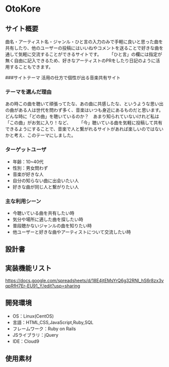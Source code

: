 # OtoKore

## サイト概要
曲名・アーティスト名・ジャンル・ひと言の入力のみで手軽に良いと思った曲を共有したり、他のユーザーの投稿にはいいねやコメントを送ることで好きな曲を通して気軽に交流することができるサイトです。　　
「ひと言」の欄には指定が無く自由に記入できるため、好きなアーティストのPRをしたり日記のように活用することもできます。

###サイトテーマ
活用の仕方で個性が出る音楽共有サイト


### テーマを選んだ理由
あの時この曲を聴いて頑張ってたな、あの曲に共感したな、というような思い出の曲がある人は世代を問わず多く、音楽はいつも身近にあるものだと思います。　　
どんな時に「どの曲」を聴いているのか？　あまり知られていないけれど私は「この曲」がお気に入り！など、　　
「今」聴いている曲を気軽に投稿して共有できるようにすることで、音楽で人と繋がれるサイトがあれば楽しいのではないかと考え、このテーマにしました。

### ターゲットユーザ
- 年齢：10~40代
- 性別：男女問わず
- 音楽が好きな人
- 自分の知らない曲に出会いたい人
- 好きな曲が同じ人と繋がりたい人

### 主な利用シーン
- 今聴いている曲を共有したい時
- 気分や場所に適した曲を探したい時
- 普段聴かないジャンルの曲を知りたい時
- 他ユーザーと好きな曲やアーティストについて交流したい時

## 設計書


## 実装機能リスト
https://docs.google.com/spreadsheets/d/18E4jtEMsYrQ6g32RNI_hS6r8zx3vqpRfH7Er-EU91_Y/edit?usp=sharing

## 開発環境
- OS：Linux(CentOS)
- 言語：HTML,CSS,JavaScript,Ruby,SQL
- フレームワーク：Ruby on Rails
- JSライブラリ：jQuery
- IDE：Cloud9

## 使用素材